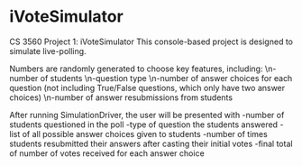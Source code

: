 # iVoteSimulator
CS 3560 Project 1: iVoteSimulator
This console-based project is designed to simulate live-polling.

Numbers are randomly generated to choose key features, including:
\n-number of students
\n-question type
\n-number of answer choices for each question (not including True/False questions, which only have two answer choices)
\n-number of answer resubmissions from students

After running SimulationDriver, the user will be presented with
-number of students questioned in the poll
-type of question the students answered
-list of all possible answer choices given to students
-number of times students resubmitted their answers after casting their initial votes
-final total of number of votes received for each answer choice
